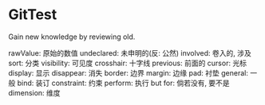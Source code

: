 # GitTest
Gain new knowledge by reviewing old.

rawValue: 原始的数值
undeclared: 未申明的(反: 公然)
involved: 卷入的, 涉及
sort:   分类
visibility: 可见度
crosshair:  十字线
previous:   前面的
cursor:     光标
display:    显示
disappear:   消失
border:      边界
margin:     边缘
pad:        衬垫
general:     一般
bind:       装订
constraint:     约束
perform:    执行
but for:    倘若没有, 要不是
dimension:   维度